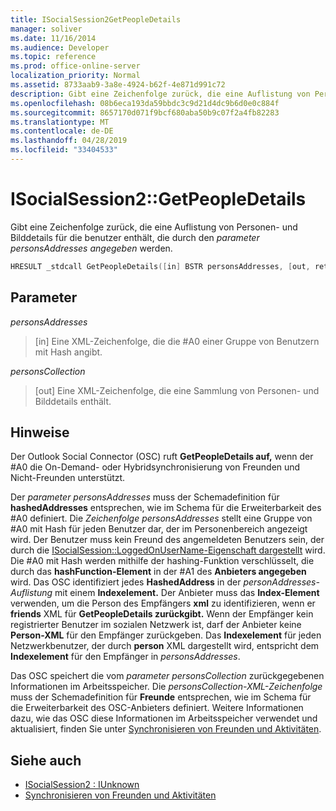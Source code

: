 ```yaml
---
title: ISocialSession2GetPeopleDetails
manager: soliver
ms.date: 11/16/2014
ms.audience: Developer
ms.topic: reference
ms.prod: office-online-server
localization_priority: Normal
ms.assetid: 8733aab9-3a8e-4924-b62f-4e871d991c72
description: Gibt eine Zeichenfolge zurück, die eine Auflistung von Personen- und Bilddetails für die benutzer enthält, die durch den parameter personsAddresses angegeben werden.
ms.openlocfilehash: 08b6eca193da59bbdc3c9d21d4dc9b6d0e0c884f
ms.sourcegitcommit: 8657170d071f9bcf680aba50b9c07f2a4fb82283
ms.translationtype: MT
ms.contentlocale: de-DE
ms.lasthandoff: 04/28/2019
ms.locfileid: "33404533"
---
```

# <a name="isocialsession2getpeopledetails"></a>ISocialSession2::GetPeopleDetails

Gibt eine Zeichenfolge zurück, die eine Auflistung von Personen- und Bilddetails für die benutzer enthält, die durch den  _parameter personsAddresses angegeben_ werden. 
  
```cpp
HRESULT _stdcall GetPeopleDetails([in] BSTR personsAddresses, [out, retval] BSTR* personsCollection);
```

## <a name="parameters"></a>Parameter

_personsAddresses_
  
> [in] Eine XML-Zeichenfolge, die die #A0 einer Gruppe von Benutzern mit Hash angibt.
    
_personsCollection_
  
> [out] Eine XML-Zeichenfolge, die eine Sammlung von Personen- und Bilddetails enthält.
    
## <a name="remarks"></a>Hinweise

Der Outlook Social Connector (OSC) ruft **GetPeopleDetails auf,** wenn der #A0 die On-Demand- oder Hybridsynchronisierung von Freunden und Nicht-Freunden unterstützt. 
  
Der  _parameter personsAddresses_ muss der Schemadefinition für **hashedAddresses** entsprechen, wie im Schema für die Erweiterbarkeit des #A0 definiert. Die  _Zeichenfolge personsAddresses_ stellt eine Gruppe von #A0 mit Hash für jeden Benutzer dar, der im Personenbereich angezeigt wird. Der Benutzer muss kein Freund des angemeldeten Benutzers sein, der durch die [ISocialSession::LoggedOnUserName-Eigenschaft dargestellt](isocialsession-loggedonusername.md) wird. Die #A0 mit Hash werden mithilfe der hashing-Funktion verschlüsselt, die durch das **hashFunction-Element** in der #A1 des **Anbieters angegeben** wird. Das OSC identifiziert jedes **HashedAddress** in der _personAddresses-Auflistung_ mit einem **Indexelement.** Der Anbieter muss das **Index-Element** verwenden, um die Person des Empfängers **xml** zu identifizieren, wenn er **friends** XML für **GetPeopleDetails zurückgibt.** Wenn der Empfänger kein registrierter Benutzer im sozialen Netzwerk ist, darf der Anbieter keine **Person-XML** für den Empfänger zurückgeben. Das **Indexelement** für jeden Netzwerkbenutzer, der durch **person** XML dargestellt wird, entspricht dem **Indexelement** für den Empfänger in  _personsAddresses_.
  
Das OSC speichert die vom  _parameter personsCollection_ zurückgegebenen Informationen im Arbeitsspeicher. Die  _personsCollection-XML-Zeichenfolge_ muss der Schemadefinition für **Freunde** entsprechen, wie im Schema für die Erweiterbarkeit des OSC-Anbieters definiert. Weitere Informationen dazu, wie das OSC diese Informationen im Arbeitsspeicher verwendet und aktualisiert, finden Sie unter [Synchronisieren von Freunden und Aktivitäten](synchronizing-friends-and-activities.md).
  
## <a name="see-also"></a>Siehe auch

- [ISocialSession2 : IUnknown](isocialsession2iunknown.md)
- [Synchronisieren von Freunden und Aktivitäten](synchronizing-friends-and-activities.md)

